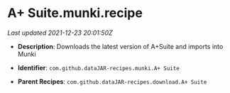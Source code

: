 # A+ Suite.munki.recipe

_Last updated 2021-12-23 20:01:50Z_

- **Description**: Downloads the latest version of A+Suite and imports into Munki

- **Identifier**: `com.github.dataJAR-recipes.munki.A+ Suite`

- **Parent Recipes**: `com.github.dataJAR-recipes.download.A+ Suite`
